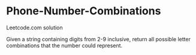 # Phone-Number-Combinations
Leetcode.com solution 

Given a string containing digits from 2-9 inclusive, return all possible letter combinations that the number could represent.
